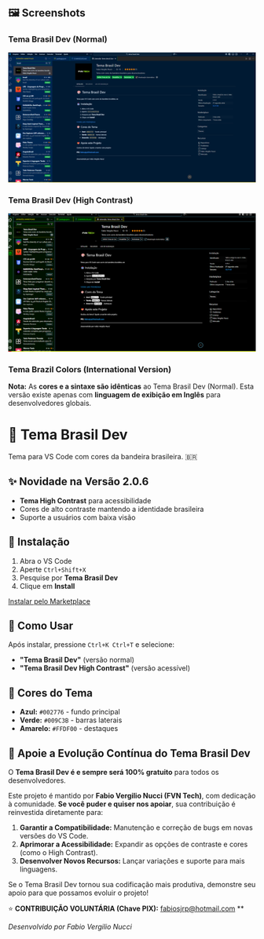 ## 🖼️ Screenshots

### Tema Brasil Dev (Normal)
![Tema Normal](screenshots/tema_brasil_dev.png)

### Tema Brasil Dev (High Contrast) 
![Tema High Contrast](screenshots/tema_brasil_dev_contraste.png)

### Tema Brazil Colors (International Version)
**Nota:** As **cores e a sintaxe são idênticas** ao Tema Brasil Dev (Normal). 
Esta versão existe apenas com **linguagem de exibição em Inglês** para desenvolvedores globais.
# 🎨 Tema Brasil Dev

Tema para VS Code com cores da bandeira brasileira. 🇧🇷

## ✨ Novidade na Versão 2.0.6
- **Tema High Contrast** para acessibilidade
- Cores de alto contraste mantendo a identidade brasileira
- Suporte a usuários com baixa visão

## 🚀 Instalação

1. Abra o VS Code
2. Aperte `Ctrl+Shift+X`
3. Pesquise por **Tema Brasil Dev**
4. Clique em **Install**

[Instalar pelo Marketplace](https://marketplace.visualstudio.com/items?itemName=fabio-vergilio-nucci.tema-brasil-dev)

## 🎯 Como Usar
Após instalar, pressione `Ctrl+K Ctrl+T` e selecione:
- **"Tema Brasil Dev"** (versão normal)
- **"Tema Brasil Dev High Contrast"** (versão acessível)

## 🎨 Cores do Tema

- **Azul:** `#002776` - fundo principal
- **Verde:** `#009C3B` - barras laterais  
- **Amarelo:** `#FFDF00` - destaques


## 💚 Apoie a Evolução Contínua do Tema Brasil Dev

O **Tema Brasil Dev é e sempre será 100% gratuito** para todos os desenvolvedores.

Este projeto é mantido por **Fabio Vergilio Nucci (FVN Tech)**, com dedicação à comunidade. **Se você puder e quiser nos apoiar**, sua contribuição é reinvestida diretamente para:

1.  **Garantir a Compatibilidade:** Manutenção e correção de bugs em novas versões do VS Code.
2.  **Aprimorar a Acessibilidade:** Expandir as opções de contraste e cores (como o High Contrast).
3.  **Desenvolver Novos Recursos:** Lançar variações e suporte para mais linguagens.

Se o Tema Brasil Dev tornou sua codificação mais produtiva, demonstre seu apoio para que possamos evoluir o projeto!

⭐ **CONTRIBUIÇÃO VOLUNTÁRIA (Chave PIX):** fabiosjrp@hotmail.com **




*Desenvolvido por Fabio Vergilio Nucci*